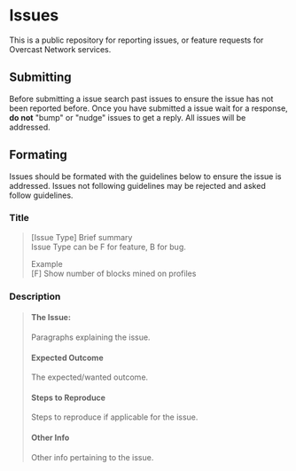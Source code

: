 Issues
======
This is a public repository for reporting issues, or feature requests for Overcast Network services.

## Submitting
Before submitting a issue search past issues to ensure the issue has not been reported before. Once you have submitted a issue wait for a response, **do not** "bump" or "nudge" issues to get a reply. All issues will be addressed.

## Formating
Issues should be formated with the guidelines below to ensure the issue is addressed. Issues not following guidelines may be rejected and asked follow guidelines.

### Title
> [Issue Type] Brief summary  
> Issue Type can be F for feature, B for bug.
>
> Example  
> [F] Show number of blocks mined on profiles

### Description
> #### The Issue:
> Paragraphs explaining the issue.
>
> #### Expected Outcome
> The expected/wanted outcome.
>
> #### Steps to Reproduce
> Steps to reproduce if applicable for the issue.
> #### Other Info
> Other info pertaining to the issue.
